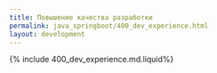 ```yaml
---
title: Повышение качества разработки
permalink: java_springboot/400_dev_experience.html
layout: development
---
```


{% include 400_dev_experience.md.liquid%}